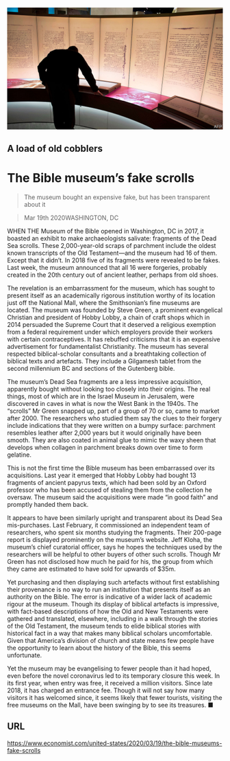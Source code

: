 ![](./images/20200321_USP005_0.jpg)

## A load of old cobblers

# The Bible museum’s fake scrolls

> The museum bought an expensive fake, but has been transparent about it

> Mar 19th 2020WASHINGTON, DC

WHEN THE Museum of the Bible opened in Washington, DC in 2017, it boasted an exhibit to make archaeologists salivate: fragments of the Dead Sea scrolls. These 2,000-year-old scraps of parchment include the oldest known transcripts of the Old Testament—and the museum had 16 of them. Except that it didn’t. In 2018 five of its fragments were revealed to be fakes. Last week, the museum announced that all 16 were forgeries, probably created in the 20th century out of ancient leather, perhaps from old shoes.

The revelation is an embarrassment for the museum, which has sought to present itself as an academically rigorous institution worthy of its location just off the National Mall, where the Smithsonian’s fine museums are located. The museum was founded by Steve Green, a prominent evangelical Christian and president of Hobby Lobby, a chain of craft shops which in 2014 persuaded the Supreme Court that it deserved a religious exemption from a federal requirement under which employers provide their workers with certain contraceptives. It has rebuffed criticisms that it is an expensive advertisement for fundamentalist Christianity. The museum has several respected biblical-scholar consultants and a breathtaking collection of biblical texts and artefacts. They include a Gilgamesh tablet from the second millennium BC and sections of the Gutenberg bible.

The museum’s Dead Sea fragments are a less impressive acquisition, apparently bought without looking too closely into their origins. The real things, most of which are in the Israel Museum in Jerusalem, were discovered in caves in what is now the West Bank in the 1940s. The “scrolls” Mr Green snapped up, part of a group of 70 or so, came to market after 2000. The researchers who studied them say the clues to their forgery include indications that they were written on a bumpy surface: parchment resembles leather after 2,000 years but it would originally have been smooth. They are also coated in animal glue to mimic the waxy sheen that develops when collagen in parchment breaks down over time to form gelatine.

This is not the first time the Bible museum has been embarrassed over its acquisitions. Last year it emerged that Hobby Lobby had bought 13 fragments of ancient papyrus texts, which had been sold by an Oxford professor who has been accused of stealing them from the collection he oversaw. The museum said the acquisitions were made “in good faith” and promptly handed them back.

It appears to have been similarly upright and transparent about its Dead Sea mis-purchases. Last February, it commissioned an independent team of researchers, who spent six months studying the fragments. Their 200-page report is displayed prominently on the museum’s website. Jeff Kloha, the museum’s chief curatorial officer, says he hopes the techniques used by the researchers will be helpful to other buyers of other such scrolls. Though Mr Green has not disclosed how much he paid for his, the group from which they came are estimated to have sold for upwards of $35m.

Yet purchasing and then displaying such artefacts without first establishing their provenance is no way to run an institution that presents itself as an authority on the Bible. The error is indicative of a wider lack of academic rigour at the museum. Though its display of biblical artefacts is impressive, with fact-based descriptions of how the Old and New Testaments were gathered and translated, elsewhere, including in a walk through the stories of the Old Testament, the museum tends to elide biblical stories with historical fact in a way that makes many biblical scholars uncomfortable. Given that America’s division of church and state means few people have the opportunity to learn about the history of the Bible, this seems unfortunate.

Yet the museum may be evangelising to fewer people than it had hoped, even before the novel coronavirus led to its temporary closure this week. In its first year, when entry was free, it received a million visitors. Since late 2018, it has charged an entrance fee. Though it will not say how many visitors it has welcomed since, it seems likely that fewer tourists, visiting the free museums on the Mall, have been swinging by to see its treasures. ■

## URL

https://www.economist.com/united-states/2020/03/19/the-bible-museums-fake-scrolls
